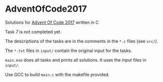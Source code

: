 # AdventOfCode2017

Solutions for [Advent Of Code 2017](http://adventofcode.com/2017) written in C

Task _7_ is not completed yet.

The descriptions of the tasks are in the comments in the `*.c` files (see `src/`).

The `*.txt` files in `input/` contain the original input for the tasks.

`main.exe` does all tasks and prints all solutions. It uses the input files in `input/`.

Use GCC to build `main.c` with the makefile provided.